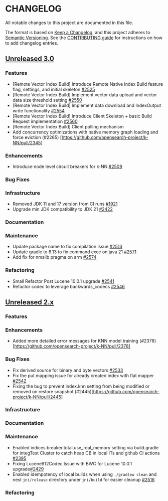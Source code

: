 
# CHANGELOG
All notable changes to this project are documented in this file.

The format is based on [Keep a Changelog](https://keepachangelog.com/en/1.0.0/), and this project adheres to [Semantic Versioning](https://semver.org/spec/v2.0.0.html). See the [CONTRIBUTING guide](./CONTRIBUTING.md#Changelog) for instructions on how to add changelog entries.

## [Unreleased 3.0](https://github.com/opensearch-project/k-NN/compare/2.x...HEAD)
### Features
* [Remote Vector Index Build] Introduce Remote Native Index Build feature flag, settings, and initial skeleton [#2525](https://github.com/opensearch-project/k-NN/pull/2525)
* [Remote Vector Index Build] Implement vector data upload and vector data size threshold setting [#2550](https://github.com/opensearch-project/k-NN/pull/2550)
* [Remote Vector Index Build] Implement data download and IndexOutput write functionality [#2554](https://github.com/opensearch-project/k-NN/pull/2554)
* [Remote Vector Index Build] Introduce Client Skeleton + basic Build Request implementation [#2560](https://github.com/opensearch-project/k-NN/pull/2560)
* [Remote Vector Index Build] Client polling mechanism
* Add concurrency optimizations with native memory graph loading and force eviction (#2265) [https://github.com/opensearch-project/k-NN/pull/2345]
### Enhancements
* Introduce node level circuit breakers for k-NN [#2509](https://github.com/opensearch-project/k-NN/pull/2509)
### Bug Fixes
### Infrastructure
* Removed JDK 11 and 17 version from CI runs [#1921](https://github.com/opensearch-project/k-NN/pull/1921)
* Upgrade min JDK compatibility to JDK 21 [#2422](https://github.com/opensearch-project/k-NN/pull/2422)
### Documentation
### Maintenance
* Update package name to fix compilation issue [#2513](https://github.com/opensearch-project/k-NN/pull/2513)
* Update gradle to 8.13 to fix command exec on java 21 [#2571](https://github.com/opensearch-project/k-NN/pull/2571)
* Add fix for nmslib pragma on arm [#2574](https://github.com/opensearch-project/k-NN/pull/2574)
### Refactoring
* Small Refactor Post Lucene 10.0.1 upgrade [#2541](https://github.com/opensearch-project/k-NN/pull/2541)
* Refactor codec to leverage backwards_codecs [#2546](https://github.com/opensearch-project/k-NN/pull/2546)

## [Unreleased 2.x](https://github.com/opensearch-project/k-NN/compare/2.19...2.x)
### Features
### Enhancements
- Added more detailed error messages for KNN model training (#2378)[https://github.com/opensearch-project/k-NN/pull/2378]
### Bug Fixes
* Fix derived source for binary and byte vectors [#2533](https://github.com/opensearch-project/k-NN/pull/2533/)
* Fix the put mapping issue for already created index with flat mapper [#2542](https://github.com/opensearch-project/k-NN/pull/2542)
* Fixing the bug to prevent index.knn setting from being modified or removed on restore snapshot (#2445)[https://github.com/opensearch-project/k-NN/pull/2445]
### Infrastructure
### Documentation
### Maintenance
* Enabled indices.breaker.total.use_real_memory setting via build.gradle for integTest Cluster to catch heap CB in local ITs and github CI actions [#2395](https://github.com/opensearch-project/k-NN/pull/2395/) 
* Fixing Lucene912Codec Issue with BWC for Lucene 10.0.1 upgrade[#2429](https://github.com/opensearch-project/k-NN/pull/2429)
* Enabled idempotency of local builds when using `./gradlew clean` and nest `jni/release` directory under `jni/build` for easier cleanup [#2516](https://github.com/opensearch-project/k-NN/pull/2516)
### Refactoring
